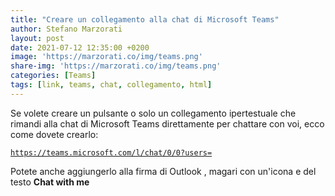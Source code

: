 ```yaml
---
title: "Creare un collegamento alla chat di Microsoft Teams"
author: Stefano Marzorati
layout: post
date: 2021-07-12 12:35:00 +0200
image: 'https://marzorati.co/img/teams.png'
share-img: 'https://marzorati.co/img/teams.png'
categories: [Teams]
tags: [link, teams, chat, collegamento, html]
---
```

Se volete creare un pulsante o solo un collegamento ipertestuale che rimandi alla chat di Microsoft Teams direttamente per chattare con voi, ecco come dovete crearlo:   

<code>https://teams.microsoft.com/l/chat/0/0?users=<youremailaddress></code>

Potete anche aggiungerlo alla firma di Outlook , magari con un'icona e del testo **Chat with me**
